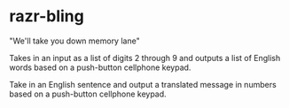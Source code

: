 # razr-bling

"We'll take you down memory lane"

Takes in an input as a list of digits 2 through 9 and outputs a list of English words based on a push-button cellphone keypad.

Take in an English sentence and output a translated message in numbers based on a push-button cellphone keypad.